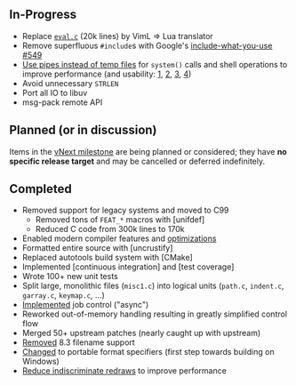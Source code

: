 ## In-Progress

* Replace [`eval.c`](https://github.com/neovim/neovim/blob/57cd2d661454cd6686c7d98cafa783ea94495fd5/src/eval.c) (20k lines) by VimL => Lua translator
* Remove superfluous `#include`s with Google's [include-what-you-use](https://code.google.com/p/include-what-you-use/) [#549](https://github.com/neovim/neovim/issues/549)
* [Use pipes instead of temp files](https://github.com/neovim/neovim/issues/473) for `system()` calls and shell operations to improve performance (and usability: [1](https://groups.google.com/d/msg/vim_use/JSXaM9YjWKo/HtHn36WFb_kJ), [2](https://groups.google.com/d/msg/vim_use/adD_-9yBCEU/Y0ul-OwXGpYJ), [3](https://github.com/mattn/gist-vim/issues/48#issuecomment-12916349), [4](https://groups.google.com/d/msg/vim_use/oU7y-hmQoNc/2qQnkPl6aKkJ))
* Avoid unnecessary `STRLEN`
* Port all IO to libuv
* msg-pack remote API

## Planned (or in discussion)

Items in the [vNext milestone](https://github.com/neovim/neovim/issues?milestone=6&state=open) are being planned or considered; they have **no specific release target** and may be cancelled or deferred indefinitely.

## Completed

- Removed support for legacy systems and moved to C99
    - Removed tons of `FEAT_*` macros with [unifdef]
    - Reduced C code from 300k lines to 170k
- Enabled modern compiler features and [optimizations](https://github.com/neovim/neovim/pull/426)
- Formatted entire source with [uncrustify]
- Replaced autotools build system with [CMake]
- Implemented [continuous integration] and [test coverage]
- Wrote 100+ new unit tests
- Split large, monolithic files (`misc1.c`) into logical units
  (`path.c`, `indent.c`, `garray.c`, `keymap.c`, ...)
- [Implemented](https://github.com/neovim/neovim/pull/475) job control ("async")
- Reworked out-of-memory handling resulting in greatly simplified control flow
- Merged 50+ upstream patches (nearly caught up with upstream)
- [Removed](https://github.com/neovim/neovim/pull/635) 8.3 filename support
- [Changed](https://github.com/neovim/neovim/pull/574) to portable format 
  specifiers (first step towards building on Windows)
- [Reduce indiscriminate redraws](https://github.com/neovim/neovim/pull/485#issuecomment-39924973) to improve performance
